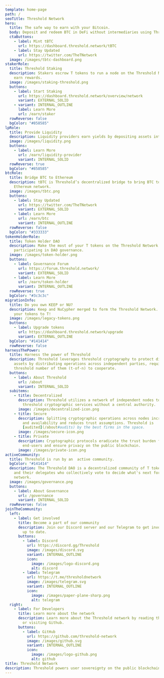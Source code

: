 ```yaml
---
template: home-page
path: /
seoTitle: Threshold Network
hero:
  title: The safe way to earn with your Bitcoin.
  body: Deposit and redeem BTC in DeFi without intermediaries using Threshold’s tBTC.
  ctaButtons:
    - label: Mint tBTC
      url: https://dashboard.threshold.network/tBTC
    - label: Stay Updated
      url: https://twitter.com/TheTNetwork
  image: /images/tbtc-dashboard.png
stakerRole:
  title: Threshold Staking
  description: Stakers escrow T tokens to run a node on the Threshold Network and
    earn rewards.
  image: /images/staking-threshold.png
  buttons:
    - label: Start Staking
      url: https://dashboard.threshold.network/overview/network
      variant: EXTERNAL_SOLID
    - variant: INTERNAL_OUTLINE
      label: Learn More
      url: /earn/staker
  rowReverse: false
  bgColor: "#858585"
lpRole:
  title: Provide Liquidity
  description: Liquidity providers earn yields by depositing assets into liquidity pools.
  image: /images/liquidity.png
  buttons:
    - label: Learn More
      url: /earn/liquidity-provider
      variant: INTERNAL_SOLID
  rowReverse: true
  bgColor: "#858585"
btcRole:
  title: Bridge BTC to Ethereum
  description: tBTC is Threshold’s decentralized bridge to bring BTC to the
    Ethereum network.
  image: /images/tbtc.png
  buttons:
    - label: Stay Updated
      url: https://twitter.com/TheTNetwork
      variant: EXTERNAL_SOLID
    - label: Learn More
      url: /earn/btc
      variant: INTERNAL_OUTLINE
  rowReverse: false
  bgColor: "#333333"
tokenHolderRole:
  title: Token Holder DAO
  description: Make the most of your T tokens on the Threshold Network by
    participating in DAO governance.
  image: /images/token-holder.png
  buttons:
    - label: Governance Forum
      url: https://forum.threshold.network/
      variant: EXTERNAL_SOLID
    - label: Learn More
      url: /earn/token-holder
      variant: INTERNAL_OUTLINE
  rowReverse: true
  bgColor: "#3c3c3c"
migrationInfo:
  title: Do you own KEEP or NU?
  description: Keep and NuCypher merged to form the Threshold Network. Upgrade
    your tokens to T!
  image: /images/legacy-tokens.png
  buttons:
    - label: Upgrade tokens
      url: https://dashboard.threshold.network/upgrade
      variant: EXTERNAL_OUTLINE
  bgColor: "#141414"
  rowReverse: false
harnessThePower:
  title: Harness the power of Threshold
  description: Threshold leverages threshold cryptography to protect digital
    assets by distributing operations across independent parties, requiring some
    threshold number of them (t-of-n) to cooperate.
  buttons:
    - label: About Threshold
      url: /about
      variant: INTERNAL_SOLID
  subitems:
    - title: Decentralized
      description: Threshold utilizes a network of independent nodes to provide
        threshold cryptographic services without a central authority.
      image: /images/decentralized-icon.png
    - title: Secure
      description: Splitting cryptographic operations across nodes increases security
        and availability and reduces trust assumptions. Threshold is
        [audited](/about#audits) by the best firms in the space.
      image: /images/secure-icon.png
    - title: Private
      description: Cryptographic protocols eradicate the trust burden forced on
        end-users and ensure privacy on the public blockchain.
      image: /images/private-icon.png
activeCommunity:
  title: Threshold is run by an  active community.
  bgColor: "#141414"
  description: The Threshold DAO is a decentralized community of T token holders
    and their delegates who collectively vote to decide what's next for the
    network.
  image: /images/governance.png
  buttons:
    - label: About Governance
      url: /governance
      variant: INTERNAL_SOLID
  rowReverse: false
joinTheCommunity:
  left:
    - label: Get involved
      title: Become a part of our community
      description: Join our Discord server and our Telegram to get involved and stay
        up to date.
      buttons:
        - label: Discord
          url: https://discord.gg/Threshold
          image: /images/discord.svg
          variant: INTERNAL_OUTLINE
          icon:
            image: /images/logo-discord.png
            alt: discord
        - label: Telegram
          url: https://t.me/thresholdnetwork
          image: /images/telegram.svg
          variant: INTERNAL_OUTLINE
          icon:
            image: /images/paper-plane-sharp.png
            alt: telegram
  right:
    - label: For Developers
      title: Learn more about the network
      description: Learn more about the Threshold network by reading the documentation
        or visiting Github.
      buttons:
        - label: GitHub
          url: https://github.com/threshold-network
          image: /images/github.svg
          variant: INTERNAL_OUTLINE
          icon:
            image: /images/logo-github.png
            alt: github
title: Threshold Network
description: Threshold powers user sovereignty on the public blockchain.
---
```

